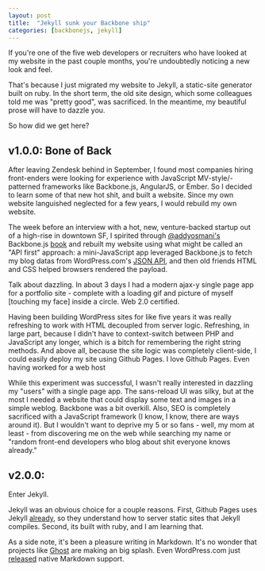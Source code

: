 ```yaml
---
layout: post
title:  "Jekyll sunk your Backbone ship"
categories: [backbonejs, jekyll]
---
```


If you're one of the five web developers or recruiters who have looked at my website in the past couple months, you're undoubtedly noticing a new look and feel.

That's because I just migrated my website to Jekyll, a static-site generator built on ruby.  In the short term, the old site design, which some colleagues told me was "pretty good", was sacrificed.  In the meantime, my beautiful prose will have to dazzle you.

So how did we get here?

## v1.0.0: Bone of Back
After leaving Zendesk behind in September, I found most companies hiring front-enders were looking for experience with JavaScript MV-style/-patterned frameworks like Backbone.js, AngularJS, or Ember. So I decided to learn some of that new hot shit, and built a website.  Since my own website languished neglected for a few years, I would rebuild my own website.

The week before an interview with a hot, new, venture-backed startup out of a high-rise in downtown SF, I spirited through [@addyosmani's](http://twitter.com/addyosmani) Backbone.js [book](http://addyosmani.github.io/backbone-fundamentals/) and rebuilt my website using what might be called an "API first" approach: a mini-JavaScript app leveraged Backbone.js to fetch my blog datas from WordPress.com's [JSON API](http://developer.wordpress.com/docs/api/), and then old friends HTML and CSS helped browsers rendered the payload.  

Talk about dazzling.  In about 3 days I had a modern ajax-y single page app for a portfolio site - complete with a loading gif and picture of myself [touching my face] inside a circle. Web 2.0 certified.  

Having been building WordPress sites for like five years it was really refreshing to work with HTML decoupled from server logic.  Refreshing, in large part, because I didn't have to context-switch between PHP and JavaScript any longer, which is a bitch for remembering the right string methods.  And above all, because the site logic was completely client-side, I could easily deploy my site using Github Pages.  I love Github Pages.  Even having worked for a web host  

While this experiment was successful, I wasn't really interested in dazzling my "users" with a single page app. The sans-reload UI was silky, but at the most I needed a website that could display some text and images in a simple weblog. Backbone was a bit overkill. Also, SEO is completely sacrificed with a JavaScript framework (I know, I know, there are ways around it).  But I wouldn't want to deprive my 5 or so fans - well, my mom at least - from discovering me on the web while searching my name or "random front-end developers who blog about shit everyone knows already."

## v2.0.0:
Enter Jekyll.

Jekyll was an obvious choice for a couple reasons.  First, Github Pages uses Jekyll [already](https://help.github.com/articles/using-jekyll-with-pages), so they understand how to server static sites that Jekyll compiles. Second, its built with ruby, and I am learning that.

As a side note, it's been a pleasure writing in Markdown. It's no wonder that projects like [Ghost](https://ghost.org/) are making an big splash. Even WordPress.com just [released](http://en.blog.wordpress.com/2013/11/19/markdown/) native Markdown support.  


